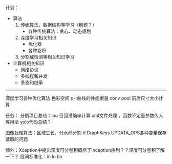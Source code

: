 
计划： 
- 算法
	1. 传统算法，数据结构等学习（刷题？）
		 - 各种传统算法：贪心、动态规划
	2. 深度学习相关知识
		- 优化器
		-  各种卷积
	4. 分割或检测等相关知识学习
- 计算机相关知识
  - 网络协议
  - 多线程和并发
  - 多态和继承

--------------
深度学习各种优化算法
色彩空间
p-r曲线的性能衡量
conv pool 前后尺寸大小计算


任务：
分割项目总结：iou 召回准确率计算   xml文件处理   ，函数不定量参数传入等用法
yolo代码总结？



图像处理算法：区域生长，分水岭分割
 tf.GraphKeys.UPDATA_OPS各种变量保存读取的问题
 
额外：Xception中提出深度可分卷积概括了Inception序列？？深度可分卷积了解一下？
层间标准化：in ln bn
<!--stackedit_data:
eyJoaXN0b3J5IjpbMTEyMjg0NzI4OSwxMDE2MDQ1NjUwLC0xNz
Q1NjU0Njc0LC0xNTM0Mjg3MTYsLTEwNzE5Mjg4NTQsLTE1Nzc4
MzAxODgsMTYzMzUyMDY1NiwyODc0NzcwMjUsMTU3MTExNTA5NS
wxMDY2OTcyMTUyXX0=
-->